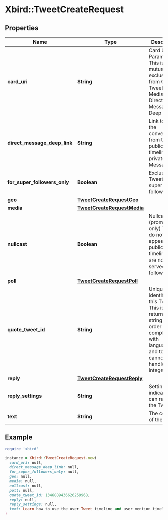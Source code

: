 # Xbird::TweetCreateRequest

## Properties

| Name | Type | Description | Notes |
| ---- | ---- | ----------- | ----- |
| **card_uri** | **String** | Card Uri Parameter. This is mutually exclusive from Quote Tweet Id, Poll, Media, and Direct Message Deep Link. | [optional] |
| **direct_message_deep_link** | **String** | Link to take the conversation from the public timeline to a private Direct Message. | [optional] |
| **for_super_followers_only** | **Boolean** | Exclusive Tweet for super followers. | [optional][default to false] |
| **geo** | [**TweetCreateRequestGeo**](TweetCreateRequestGeo.md) |  | [optional] |
| **media** | [**TweetCreateRequestMedia**](TweetCreateRequestMedia.md) |  | [optional] |
| **nullcast** | **Boolean** | Nullcasted (promoted-only) Tweets do not appear in the public timeline and are not served to followers. | [optional][default to false] |
| **poll** | [**TweetCreateRequestPoll**](TweetCreateRequestPoll.md) |  | [optional] |
| **quote_tweet_id** | **String** | Unique identifier of this Tweet. This is returned as a string in order to avoid complications with languages and tools that cannot handle large integers. | [optional] |
| **reply** | [**TweetCreateRequestReply**](TweetCreateRequestReply.md) |  | [optional] |
| **reply_settings** | **String** | Settings to indicate who can reply to the Tweet. | [optional] |
| **text** | **String** | The content of the Tweet. | [optional] |

## Example

```ruby
require 'xbird'

instance = Xbird::TweetCreateRequest.new(
  card_uri: null,
  direct_message_deep_link: null,
  for_super_followers_only: null,
  geo: null,
  media: null,
  nullcast: null,
  poll: null,
  quote_tweet_id: 1346889436626259968,
  reply: null,
  reply_settings: null,
  text: Learn how to use the user Tweet timeline and user mention timeline endpoints in the Twitter API v2 to explore Tweet\u2026 https:\/\/t.co\/56a0vZUx7i
)
```

